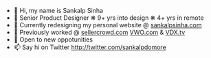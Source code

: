 - 👋 Hi, my name is Sankalp Sinha
- 🌱 Senior Product Designer  ❋  9+ yrs into design  ❋  4+ yrs in remote
- 🎨 Currently redesigning my personal website @ [sankalpsinha.com](sankalpsinha.com)
- 💼 Previously worked @ [sellercrowd.com](sellercrowd.com) [VWO.com](VWO.com) & [VDX.tv](VDX.tv)
- 👀 Open to new oppotunities
- 📫 Say hi on Twitter http://twitter.com/sankalpdomore

<!---
sankalpdomore/sankalpdomore is a ✨ special ✨ repository because its `README.md` (this file) appears on your GitHub profile.
You can click the Preview link to take a look at your changes.
--->
